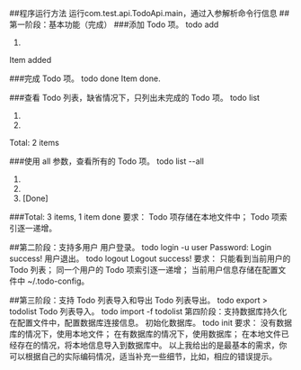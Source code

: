 ##程序运行方法
运行com.test.api.TodoApi.main，通过入参解析命令行信息
##第一阶段：基本功能（完成）
###添加 Todo 项。
todo add <item>
1. <item>
Item <itemIndex> added

###完成 Todo 项。
todo done <itemIndex>
Item <itemIndex> done.

###查看 Todo 列表，缺省情况下，只列出未完成的 Todo 项。
todo list
1. <item1>
2. <item2>
Total: 2 items

###使用 all 参数，查看所有的 Todo 项。
todo list --all
1. <item1>
2. <item2>
3. [Done] <item3>

###Total: 3 items, 1 item done
要求：
Todo 项存储在本地文件中；
Todo 项索引逐一递增。

##第二阶段：支持多用户
用户登录。
todo login -u user
Password: 
Login success!
用户退出。
todo logout
Logout success!
要求：
只能看到当前用户的 Todo 列表；
同一个用户的 Todo 项索引逐一递增；
当前用户信息存储在配置文件中 ~/.todo-config。

##第三阶段：支持 Todo 列表导入和导出
Todo 列表导出。
todo export > todolist
Todo 列表导入。
todo import -f todolist
第四阶段：支持数据库持久化
在配置文件中，配置数据库连接信息。
初始化数据库。
todo init
要求：
没有数据库的情况下，使用本地文件；
在有数据库的情况下，使用数据库；
在本地文件已经存在的情况，将本地信息导入到数据库中。
以上我给出的是最基本的需求，你可以根据自己的实际编码情况，适当补充一些细节，比如，相应的错误提示。